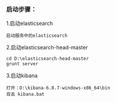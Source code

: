 
### 启动步骤：
1.启动elasticsearch
```
启动服务中的elasticsearch
```
2.启动elasticsearch-head-master
``` shell
cd D:\elasticsearch-head-master
grunt server
```
3.启动kibana  
```
打开：D:\kibana-6.8.7-windows-x86_64\bin
双击 kibana.bat
```


